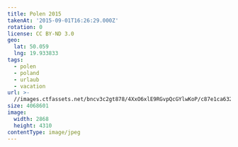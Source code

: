 ```yaml
---
title: Polen 2015
takenAt: '2015-09-01T16:26:29.000Z'
rotation: 0
license: CC BY-ND 3.0
geo:
  lat: 50.059
  lng: 19.933833
tags:
  - polen
  - poland
  - urlaub
  - vacation
url: >-
  //images.ctfassets.net/bncv3c2gt878/4XxO6xlE9RGvpQcGYlwKoP/c87e1ca632b8d67d65f6d3e443604102/polen-2015_25324773354_o
size: 4068601
image:
  width: 2868
  height: 4310
contentType: image/jpeg
---
```


